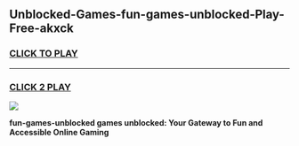 
## Unblocked-Games-fun-games-unblocked-Play-Free-akxck
<h3>
<a href="https://premium76.site?title=fun-games-unblocked&ref=18A">CLICK TO PLAY</a></h3>
<hr>

<h3>
<a href="https://premium76.site?title=fun-games-unblocked&ref=18A">CLICK 2 PLAY</a>
  
</h3>

<a href="https://premium76.site?title=fun-games-unblocked&ref=18A"><img src="https://clearcache.store/games.png"></a>


**fun-games-unblocked games unblocked: Your Gateway to Fun and Accessible Online Gaming**
